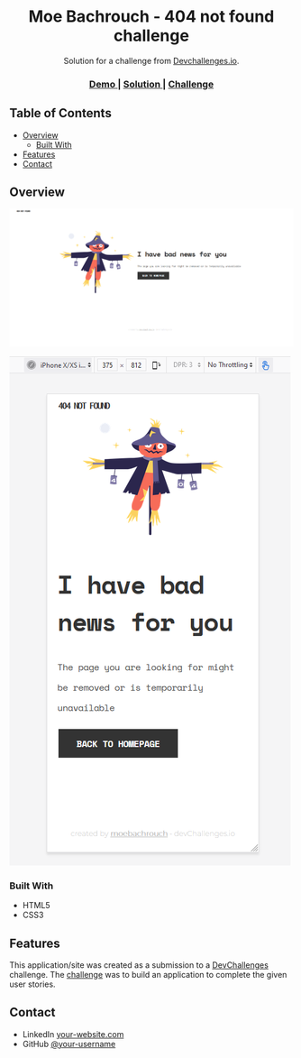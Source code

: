 <!-- Please update value in the {}  -->

<h1 align="center">Moe Bachrouch - 404 not found challenge</h1>

<div align="center">
   Solution for a challenge from  <a href="http://devchallenges.io" target="_blank">Devchallenges.io</a>.
</div>

<div align="center">
  <h3>
    <a href="https://moebachrouch.github.io/404-not-found-master/">
      Demo
    </a>
    <span> | </span>
    <a href="https://github.com/moebachrouch/404-not-found-master">
      Solution
    </a>
    <span> | </span>
    <a href="https://devchallenges.io/challenges/wBunSb7FPrIepJZAg0sY">
      Challenge
    </a>
  </h3>
</div>

<!-- TABLE OF CONTENTS -->

## Table of Contents

- [Overview](#overview)
  - [Built With](#built-with)
- [Features](#features)
- [Contact](#contact)

<!-- OVERVIEW -->

## Overview

![screenshot 2](https://raw.githubusercontent.com/moebachrouch/404-not-found-master/master/screenshots/firefox.png)

![screenshot](https://raw.githubusercontent.com/moebachrouch/404-not-found-master/master/screenshots/iOS.png)


### Built With

<!-- This section should list any major frameworks that you built your project using. Here are a few examples.-->

- HTML5
- CSS3

## Features

<!-- List the features of your application or follow the template. Don't share the figma file here :) -->

This application/site was created as a submission to a [DevChallenges](https://devchallenges.io/challenges) challenge. The [challenge](https://devchallenges.io/challenges/wBunSb7FPrIepJZAg0sY) was to build an application to complete the given user stories.

## Contact

- LinkedIn [your-website.com](https://www.linkedin.com/in/moebachrouch/)
- GitHub [@your-username](https://github.com/moebachrouch)
